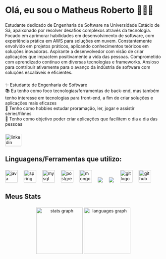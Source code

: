 <h1 align="left">Olá, eu sou o Matheus Roberto 🙋🏻‍♂️</h1>

###

<p align="left">
Estudante dedicado de Engenharia de Software na Universidade Estácio de Sá, apaixonado por resolver desafios complexos através da tecnologia. Focado em aprimorar habilidades em desenvolvimento de software, com experiência prática em AWS para soluções em nuvem. Constantemente envolvido em projetos práticos, aplicando conhecimentos teóricos em soluções inovadoras. Aspirante a desenvolvedor com visão de criar aplicações que impactem positivamente a vida das pessoas. Comprometido com aprendizado contínuo em diversas tecnologias e frameworks. Ansioso para contribuir ativamente para o avanço da indústria de software com soluções escaláveis e eficientes.</p>

###

<p align="left">✨ Estudante de Engenharia de Software<br>📚 Eu tenho como foco tecnologias/ferramentas de back-end, mas também tenho interesse em tecnologias para front-end, a fim de criar soluções e aplicações mais eficazes<br>📖 Tenho como hobbies estudar proramação, ler, jogar e assistir séries/filmes<br>🎯 Tenho como objetivo poder criar aplicações que facilitem o dia a dia das pessoas</p>

###

<div align="left">
  <a href="https://www.linkedin.com/in/matheusrobertosantos/" target="_blank">
    <img src="https://raw.githubusercontent.com/maurodesouza/profile-readme-generator/master/src/assets/icons/social/linkedin/default.svg" width="52" height="40" alt="linkedin logo"  />
  </a>
</div>

###

<h2 align="left">Linguagens/Ferramentas que utilizo:</h2>

###

<div align="left">
  <img src="https://cdn.jsdelivr.net/gh/devicons/devicon/icons/java/java-original.svg" height="40" alt="java logo"  />
  <img width="12" />
  <img src="https://cdn.jsdelivr.net/gh/devicons/devicon/icons/spring/spring-original.svg" height="40" alt="spring logo"  />
  <img width="12" />
  <img src="https://cdn.jsdelivr.net/gh/devicons/devicon/icons/mysql/mysql-original.svg" height="40" alt="mysql logo"  />
  <img width="12" />
  <img src="https://cdn.jsdelivr.net/gh/devicons/devicon/icons/postgresql/postgresql-original.svg" height="40" alt="postgresql logo"  />
  <img width="12" />
  <img src="https://cdn.jsdelivr.net/gh/devicons/devicon/icons/mongodb/mongodb-original.svg" height="40" alt="mongodb logo"  />
  <img width="12" />
  <img src=	"https://img.shields.io/badge/IntelliJ_IDEA-000000.svg?style=for-the-badge&logo=intellij-idea&logoColor=white" />
  <img width="12" />
  <img src= "https://img.shields.io/badge/Amazon_AWS-FF9900?style=for-the-badge&logo=amazonaws&logoColor=white)"  />
  <img width="12" />
  <img src="https://cdn.jsdelivr.net/gh/devicons/devicon/icons/git/git-original.svg" height="40" alt="git logo"  />
  <img width="12" />
  <img src="https://cdn.jsdelivr.net/gh/devicons/devicon/icons/github/github-original.svg" height="40" alt="github logo"  />
  <img width="12" />
</div>

###

<h2 align="left">Meus Stats</h2>

###

<div align="center">
  <img src="https://github-readme-stats.vercel.app/api?username=matheus-robertoo&hide_title=false&hide_rank=false&show_icons=true&include_all_commits=true&count_private=true&disable_animations=false&theme=dracula&locale=en&hide_border=false&order=1" height="150" alt="stats graph"  />
   <img src="https://github-readme-stats.vercel.app/api/top-langs?username=matheus-robertoo&locale=pt-br&hide_title=false&layout=compact&card_width=320&langs_count=5&theme=dracula&hide_border=false&order=2" height="150" alt="languages graph"  />
</div>

### 

